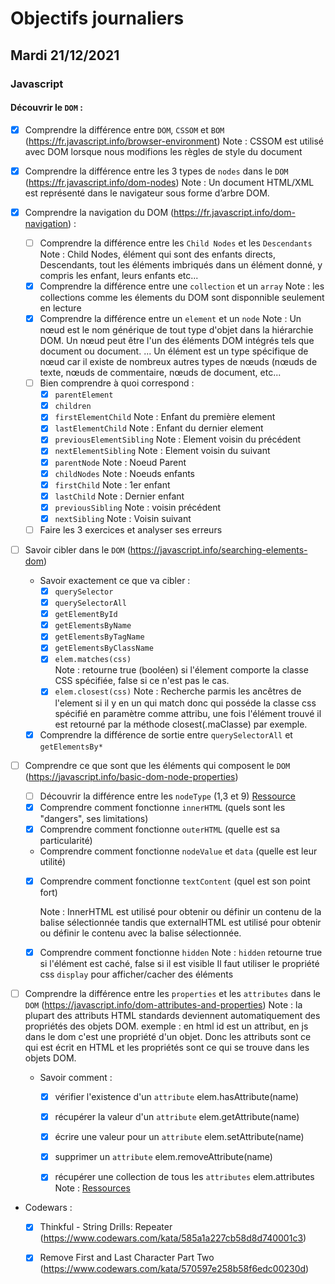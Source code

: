 # Objectifs journaliers

## Mardi 21/12/2021

### Javascript

  #### Découvrir le `DOM` :
  * [X] Comprendre la différence entre `DOM`, `CSSOM` et `BOM` (https://fr.javascript.info/browser-environment) 
  Note : CSSOM est utilisé avec DOM lorsque nous modifions les règles de style du document
  
  * [X] Comprendre la différence entre les 3 types de `nodes` dans le `DOM` (https://fr.javascript.info/dom-nodes)
  Note : Un document HTML/XML est représenté dans le navigateur sous forme d’arbre DOM.
  
  * [X] Comprendre la navigation du DOM (https://fr.javascript.info/dom-navigation) :
    * [ ] Comprendre la différence entre les `Child Nodes` et les `Descendants`
      Note : Child Nodes, élément qui sont des enfants directs,
            Descendants, tout les éléments imbriqués dans un élément donné, y compris
            les enfant, leurs enfants etc...
    * [X] Comprendre la différence entre une `collection` et un `array`
    Note : les collections comme les élements du DOM sont disponnible seulement en lecture
    * [X] Comprendre la différence entre un `element` et un `node`
    Note : Un nœud est le nom générique de tout type d'objet dans la hiérarchie DOM. Un nœud peut être l'un des éléments DOM intégrés tels que document ou document. ... Un élément est un type spécifique de nœud car il existe de nombreux autres types de nœuds (nœuds de texte, nœuds de commentaire, nœuds de document, etc...
    * [ ] Bien comprendre à quoi correspond : 
      * [X] `parentElement`
      * [X] `children`
      * [X] `firstElementChild`      Note : Enfant du première element
      * [X] `lastElementChild`       Note : Enfant du dernier element
      * [X] `previousElementSibling` Note : Element voisin du précédent 
      * [X] `nextElementSibling`     Note : Element voisin du suivant 
      * [X] `parentNode`             Note : Noeud Parent
      * [X] `childNodes`             Note : Noeuds enfants
      * [X] `firstChild`             Note : 1er enfant
      * [X] `lastChild`              Note : Dernier enfant
      * [X] `previousSibling`        Note : voisin précédent
      * [X] `nextSibling`            Note : Voisin suivant
    * [ ] Faire les 3 exercices et analyser ses erreurs

* [ ] Savoir cibler dans le `DOM` (https://javascript.info/searching-elements-dom)
    * Savoir exactement ce que va cibler : 
      * [X] `querySelector`
      * [X] `querySelectorAll`
      * [X] `getElementById`
      * [X] `getElementsByName`
      * [X] `getElementsByTagName`
      * [X] `getElementsByClassName`
      * [X] `elem.matches(css)`      
         Note : retourne true (booléen) si l'élement comporte la classe CSS spécifiée, false si ce n'est pas le cas.
      * [X] `elem.closest(css)`
         Note : Recherche parmis les ancêtres de l'element si il y en un qui match
         donc qui posséde la classe css spécifié en paramètre comme attribu, une fois
         l'élément trouvé il est retourné par la méthode closest(.maClasse) par exemple.
    * [X] Comprendre la différence de sortie entre `querySelectorAll` et `getElementsBy*`

* [ ] Comprendre ce que sont que les éléments qui composent le `DOM` (https://javascript.info/basic-dom-node-properties)
  * [ ] Découvrir la différence entre les `nodeType` (1,3 et 9) [Ressource](https://developer.mozilla.org/en-US/docs/Web/API/Node/nodeType)
  * [X] Comprendre comment fonctionne `innerHTML` (quels sont les "dangers", ses limitations)
  * [X] Comprendre comment fonctionne `outerHTML` (quelle est sa particularité)
  * Comprendre comment fonctionne `nodeValue` et `data` (quelle est leur utilité)
  * [X] Comprendre comment fonctionne `textContent` (quel est son point fort)

    Note : InnerHTML est utilisé pour obtenir ou définir un contenu de la balise sélectionnée tandis que externalHTML est utilisé pour obtenir ou définir le contenu avec la balise sélectionnée.
  * [X] Comprendre comment fonctionne `hidden` 
    Note : `hidden` retourne true si l'élément est caché, false si il est visible 
    Il faut utiliser le propriété css `display` pour afficher/cacher des éléments

* [ ] Comprendre la différence entre les `properties` et les `attributes` dans le `DOM` (https://javascript.info/dom-attributes-and-properties)
  Note :  la plupart des attributs HTML standards deviennent automatiquement des propriétés des objets DOM. exemple : en html id est un attribut, en js dans le dom c'est une propriété d'un objet. Donc les attributs sont ce qui est écrit en HTML et les propriétés sont ce qui se trouve dans les objets DOM.
  * Savoir comment : 
    * [X] vérifier l'existence d'un `attribute` elem.hasAttribute(name)
    * [X] récupérer la valeur d'un `attribute`  elem.getAttribute(name)
    * [X] écrire une valeur pour un `attribute` elem.setAttribute(name)
    * [X] supprimer un `attribute`              elem.removeAttribute(name)
    * [X] récupérer une collection de tous les `attributes` elem.attributes
    Note : [Ressources](https://developer.mozilla.org/en-US/docs/Web/API/Element/attribute)


* Codewars :
  * [X] Thinkful - String Drills: Repeater (https://www.codewars.com/kata/585a1a227cb58d8d740001c3)
  * [X] Remove First and Last Character Part Two (https://www.codewars.com/kata/570597e258b58f6edc00230d)

